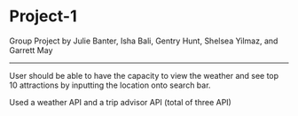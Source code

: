 # Project-1
Group Project by Julie Banter, Isha Bali, Gentry Hunt, Shelsea Yilmaz, and Garrett May 

--------------

User should be able to have the capacity to view the weather and see top 10 attractions by inputting the location onto search bar.

Used a weather API and a trip advisor API (total of three API)